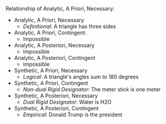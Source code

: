 Relationship of Analytic, A Priori, Necessary:
- Analytic, A Priori, Necessary
    - *Definitional*: A triangle has three sides
- Analytic, A Priori, Contingent:
    - Impossible
- Analytic, A Posteriori, Necessary
    - Impossible
- Analytic, A Posteriori, Contingent
    - Impossible
- Synthetic, A Priori, Necessary
    - *Logical*: A triangle's angles sum to 180 degrees
- Synthetic, A Priori, Contingent
    - *Non-dual Rigid Designator*: The meter stick is one meter
- Synthetic, A Posteriori, Necessary
    - *Dual Rigid Designator*: Water is H2O
- Synthetic, A Posteriori, Contingent
    - *Empirical*: Donald Trump is the president